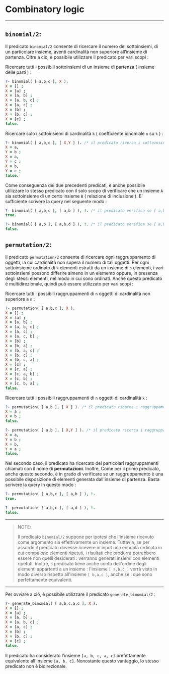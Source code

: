 Combinatory logic
===

***

```binomial/2```:
---

Il predicato ```binomial/2``` consente di ricercare il numero dei sottoinsiemi, di un particolare insieme, aventi cardinalità non superiore all’insieme di partenza. Oltre a ciò, è possibile utilizzare il predicato per vari scopi :

Ricercare tutti i possibili sottoinsiemi di un insieme di partenza ( insieme delle parti ) :

```prolog
?- binomial( [ a,b,c ], X ).
X = [] ;
X = [a] ;
X = [a, b] ;
X = [a, b, c] ;
X = [a, c] ;
X = [b] ;
X = [b, c] ;
X = [c] ;
false. 
```
Ricercare solo i sottoinsiemi di cardinalità `k` ( coefficiente binomiale `n` su `k` ) :

```prolog
?- binomial( [ a,b,c ], [ X,Y ] ). /* il predicato ricerca i sottoinsiemi di [ a,b,c ] di cardinalità 2. */
X = a,
Y = b ;
X = a,
Y = c ;
X = b,
Y = c ;
false.
```
Come conseguenza dei due precedenti predicati, è anche possibile utilizzare lo stesso predicato con il solo scopo di verificare che un insieme `A` sia sottoinsieme di un certo insieme `B` ( relazione di inclusione ). E' sufficiente scrivere la query nel seguente modo :

```prolog
?- binomial( [ a,b,c ], [ a,b ] ), !. /* il predicato verifica se [ a,b ] è incluso in [ a,b,c ] */
true.

?- binomial( [ a,b ], [ a,b,d ] ), !. /* il predicato verifica se [ a,b,d ] è incluso in [ a,b ] */
false.
```

```permutation/2```:
---

Il predicato ```permutation/2``` consente di ricercare ogni raggruppamento di oggetti, la cui cardinalità non supera il numero di tali oggetti. Per ogni sottoinsieme ordinato di ```k``` elementi estratti da un insieme di ```n``` elementi, i vari sottoinsiemi possono differire almeno in un elemento oppure, in presenza degli stessi elementi, nel modo in cui sono ordinati. Anche questo predicato è multidirezionale, quindi può essere utilizzato per vari scopi :

Ricercare tutti i possibili raggruppamenti di ```n``` oggetti di cardinalità non superiore a ```n``` :

```prolog
?- permutation( [ a,b,c ], X ).
X = [] ;
X = [a] ;
X = [a, b] ;
X = [a, b, c] ;
X = [a, c] ;
X = [a, c, b] ;
X = [b] ;
X = [b, a] ;
X = [b, a, c] ;
X = [b, c] ;
X = [b, c, a] ;
X = [c] ;
X = [c, a] ;
X = [c, a, b] ;
X = [c, b] ;
X = [c, b, a] ;
false.
```

Ricercare tutti i possibili raggruppamenti di ```n``` oggetti di cardinalità ```k``` :

```prolog
?- permutation( [ a,b ], [ X ] ). /* il predicato ricerca i raggruppamenti di cardinalità 1. */
X = a ;
X = b ;
false.

?- permutation( [ a,b ], [ X,Y ] ). /* il predicato ricerca i raggruppamenti di cardinalità 2. */
X = a,
Y = b ;
X = b,
Y = a ;
false.
```

Nel secondo caso, il predicato ha ricercato dei particolari raggruppamenti chiamati con il nome di **permutazioni**. Inoltre, Come per il primo predicato, anche questo secondo, è in grado di verificare se un raggruppamento è una possibile disposizione di elementi generata dall'insieme di partenza. Basta scrivere la query in questo modo :

```prolog
?- permutation( [ a,b,c ], [ a,b ] ), !.
true.

?- permutation( [ a,b,c ], [ a,d ] ), !.
false.
```

***

>NOTE:
>
> Il predicato ```binomial/2``` suppone per ipotesi che l'insieme ricevuto come argomento sia effettivamente un insieme. Tuttavia, se per assurdo il predicato dovesse ricevere in input una ennupla ordinata in cui compaiono elementi ripetuti, i risultati che produrrà potrebbero essere non quelli desiderati : verranno generati insiemi con elementi ripetuti. Inoltre, il predicato tiene anche conto dell'ordine degli elementi appartenti a un insieme : l'insieme `[ a,b,c ]` verrà visto in modo diverso rispetto all'insieme `[ b,a,c ]`, anche se i due sono perfettamente equivalenti.

***

Per ovviare a ciò, è possibile utilizzare il predicato ```generate_binomial/2``` :

```prolog
?- generate_binomial( [ a,b,c,a,c ], X ).
X = [] ;
X = [a] ;
X = [a, b] ;
X = [a, b, c] ;
X = [a, c] ;
X = [b] ;
X = [b, c] ;
X = [c] ;
false.
```

Il predicato ha considerato l'insieme ```[a, b, c, a, c]``` prefettamente equivalente all'insieme ```[a, b, c]```. Nonostante questo vantaggio, lo stesso predicato non è bidirezionale.
